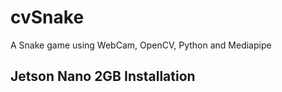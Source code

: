 # cvSnake 
A Snake game using WebCam, OpenCV, Python and Mediapipe

## Jetson Nano 2GB Installation


